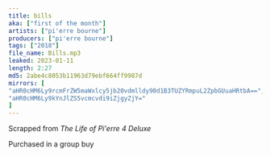 ```yaml
---
title: bills
aka: ["first of the month"]
artists: ["pi'erre bourne"]
producers: ["pi'erre bourne"]
tags: ["2018"]
file_name: Bills.mp3
leaked: 2023-01-11
length: 2:27
md5: 2abe4c8053b11963d79ebf664ff9987d
mirrors: [
"aHR0cHM6Ly9rcmFrZW5maWxlcy5jb20vdmlldy90d1B3TUZYRmpuL2ZpbGUuaHRtbA==",
"aHR0cHM6Ly9kYnJlZS5vcmcvdi9iZjgyZjY="
]
---
```

Scrapped from *The Life of Pi'erre 4 Deluxe*

Purchased in a group buy
